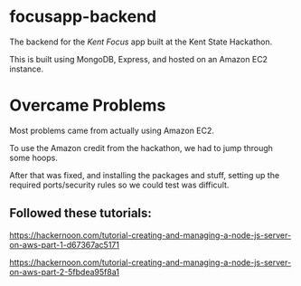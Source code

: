 # focusapp-backend

The backend for the *Kent Focus* app built at the Kent State Hackathon.

This is built using MongoDB, Express, and hosted on an Amazon EC2 instance.

# Overcame Problems
Most problems came from actually using Amazon EC2.

To use the Amazon credit from the hackathon, we had to jump through some hoops.

After that was fixed, and installing the packages and stuff, setting up the required ports/security rules so we could test was difficult.

## Followed these tutorials:

https://hackernoon.com/tutorial-creating-and-managing-a-node-js-server-on-aws-part-1-d67367ac5171

https://hackernoon.com/tutorial-creating-and-managing-a-node-js-server-on-aws-part-2-5fbdea95f8a1


